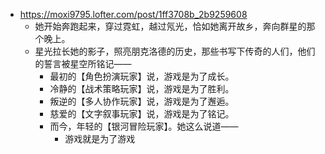 - https://moxi9795.lofter.com/post/1ff3708b_2b9259608
	- 她开始奔跑起来，穿过霓虹，越过氖光，恰如她离开故乡，奔向群星的那个晚上。
	- 星光拉长她的影子，照亮朋克洛德的历史，那些书写下传奇的人们，他们的誓言被星空所铭记——
		- 最初的【角色扮演玩家】说，游戏是为了成长。
		- 冷静的【战术策略玩家】说，游戏是为了胜利。
		- 叛逆的【多人协作玩家】说，游戏是为了邂逅。
		- 慈爱的【文字叙事玩家】说，游戏是为了铭记。
		- 而今，年轻的【银河冒险玩家】。她这么说道——
			- 游戏就是为了游戏